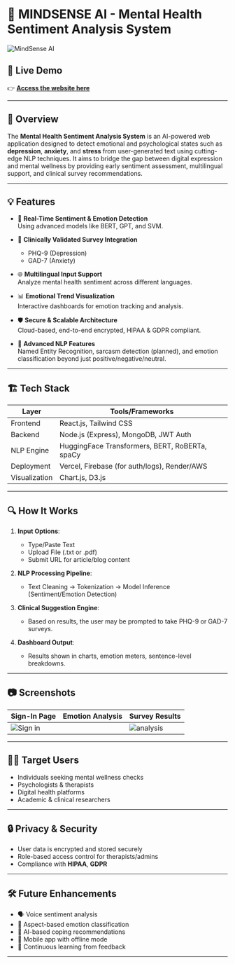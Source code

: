 # 🧠 MINDSENSE AI - Mental Health Sentiment Analysis System

![MindSense AI](https://github.com/user-attachments/assets/170478ec-65ba-4495-adc9-05cede500f8d)


## 📍 Live Demo
👉 **[Access the website here](https://v0-mental-health-website-lac.vercel.app/)**

---

## 📌 Overview

The **Mental Health Sentiment Analysis System** is an AI-powered web application designed to detect emotional and psychological states such as **depression**, **anxiety**, and **stress** from user-generated text using cutting-edge NLP techniques. It aims to bridge the gap between digital expression and mental wellness by providing early sentiment assessment, multilingual support, and clinical survey recommendations.

---

## 💡 Features

- 🎯 **Real-Time Sentiment & Emotion Detection**  
  Using advanced models like BERT, GPT, and SVM.

- 🧪 **Clinically Validated Survey Integration**  
  - PHQ-9 (Depression)
  - GAD-7 (Anxiety)

- 🌐 **Multilingual Input Support**  
  Analyze mental health sentiment across different languages.

- 📊 **Emotional Trend Visualization**  
  Interactive dashboards for emotion tracking and analysis.

- 🛡️ **Secure & Scalable Architecture**  
  Cloud-based, end-to-end encrypted, HIPAA & GDPR compliant.

- 🧠 **Advanced NLP Features**  
  Named Entity Recognition, sarcasm detection (planned), and emotion classification beyond just positive/negative/neutral.

---

## 🏗️ Tech Stack

| Layer       | Tools/Frameworks                                |
|-------------|--------------------------------------------------|
| Frontend    | React.js, Tailwind CSS                          |
| Backend     | Node.js (Express), MongoDB, JWT Auth            |
| NLP Engine  | HuggingFace Transformers, BERT, RoBERTa, spaCy  |
| Deployment  | Vercel, Firebase (for auth/logs), Render/AWS    |
| Visualization | Chart.js, D3.js                              |

---

## 🔍 How It Works

1. **Input Options**:
   - Type/Paste Text
   - Upload File (.txt or .pdf)
   - Submit URL for article/blog content

2. **NLP Processing Pipeline**:
   - Text Cleaning → Tokenization → Model Inference (Sentiment/Emotion Detection)

3. **Clinical Suggestion Engine**:
   - Based on results, the user may be prompted to take PHQ-9 or GAD-7 surveys.

4. **Dashboard Output**:
   - Results shown in charts, emotion meters, sentence-level breakdowns.

---

## 📷 Screenshots

| Sign-In Page | Emotion Analysis | Survey Results |
|--------------|------------------|----------------|
| ![Sign in](https://github.com/user-attachments/assets/b7542986-f627-4a6f-8cb5-bf583b6c9519)| | ![analysis](https://github.com/user-attachments/assets/f6d129b0-c37d-4f0b-a389-103722315551)| | ![medical surveys](https://github.com/user-attachments/assets/e0e177f7-5d5e-42d4-9ae0-234738b832e6)|

---

## 👨‍⚕️ Target Users

- Individuals seeking mental wellness checks
- Psychologists & therapists
- Digital health platforms
- Academic & clinical researchers

---

## 🔒 Privacy & Security

- User data is encrypted and stored securely
- Role-based access control for therapists/admins
- Compliance with **HIPAA**, **GDPR**

---

## 🛠️ Future Enhancements

- 🗣️ Voice sentiment analysis
- 🎯 Aspect-based emotion classification
- 🤖 AI-based coping recommendations
- 📱 Mobile app with offline mode
- 🔄 Continuous learning from feedback

---

